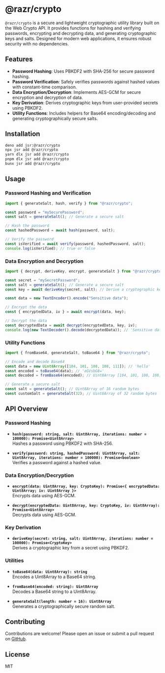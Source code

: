 # @razr/crypto

`@razr/crypto` is a secure and lightweight cryptographic utility library built
on the Web Crypto API. It provides functions for hashing and verifying
passwords, encrypting and decrypting data, and generating cryptographic keys and
salts. Designed for modern web applications, it ensures robust security with no
dependencies.

## Features

- **Password Hashing**: Uses PBKDF2 with SHA-256 for secure password hashing.
- **Password Verification**: Safely verifies passwords against hashed values
  with constant-time comparison.
- **Data Encryption/Decryption**: Implements AES-GCM for secure encryption and
  decryption of data.
- **Key Derivation**: Derives cryptographic keys from user-provided secrets
  using PBKDF2.
- **Utility Functions**: Includes helpers for Base64 encoding/decoding and
  generating cryptographically secure salts.

## Installation

```bash
deno add jsr:@razr/crypto
npx jsr add @razr/crypto
yarn dlx jsr add @razr/crypto
pnpm dlx jsr add @razr/crypto
bunx jsr add @razr/crypto
```

## Usage

### Password Hashing and Verification

```typescript
import { generateSalt, hash, verify } from "@razr/crypto";

const password = "mySecurePassword";
const salt = generateSalt(); // Generate a secure salt

// Hash the password
const hashedPassword = await hash(password, salt);

// Verify the password
const isVerified = await verify(password, hashedPassword, salt);
console.log(isVerified); // true or false
```

### Data Encryption and Decryption

```typescript
import { decrypt, deriveKey, encrypt, generateSalt } from "@razr/crypto";

const secret = "mySecretPassword";
const salt = generateSalt(); // Generate a secure salt
const key = await deriveKey(secret, salt); // Derive a cryptographic key

const data = new TextEncoder().encode("Sensitive data");

// Encrypt the data
const { encryptedData, iv } = await encrypt(data, key);

// Decrypt the data
const decryptedData = await decrypt(encryptedData, key, iv);
console.log(new TextDecoder().decode(decryptedData)); // 'Sensitive data'
```

### Utility Functions

```typescript
import { fromBase64, generateSalt, toBase64 } from "@razr/crypto";

// Encode and decode Base64
const data = new Uint8Array([104, 101, 108, 108, 111]); // 'hello'
const encoded = toBase64(data); // 'aGVsbG8='
const decoded = fromBase64(encoded); // Uint8Array [104, 101, 108, 108, 111]

// Generate a secure salt
const salt = generateSalt(); // Uint8Array of 16 random bytes
const customSalt = generateSalt(32); // Uint8Array of 32 random bytes
```

## API Overview

### Password Hashing

- **`hash(password: string, salt: Uint8Array, iterations: number = 100000): Promise<Uint8Array>`**\
  Hashes a password using PBKDF2 with SHA-256.

- **`verify(password: string, hashedPassword: Uint8Array, salt: Uint8Array, iterations: number = 100000): Promise<boolean>`**\
  Verifies a password against a hashed value.

### Data Encryption/Decryption

- **`encrypt(data: Uint8Array, key: CryptoKey): Promise<{ encryptedData: Uint8Array; iv: Uint8Array }>`**\
  Encrypts data using AES-GCM.

- **`decrypt(encryptedData: Uint8Array, key: CryptoKey, iv: Uint8Array): Promise<Uint8Array>`**\
  Decrypts data using AES-GCM.

### Key Derivation

- **`deriveKey(secret: string, salt: Uint8Array, iterations: number = 100000): Promise<CryptoKey>`**\
  Derives a cryptographic key from a secret using PBKDF2.

### Utilities

- **`toBase64(data: Uint8Array): string`**\
  Encodes a Uint8Array to a Base64 string.

- **`fromBase64(encoded: string): Uint8Array`**\
  Decodes a Base64 string to a Uint8Array.

- **`generateSalt(length: number = 16): Uint8Array`**\
  Generates a cryptographically secure random salt.

## Contributing

Contributions are welcome! Please open an issue or submit a pull request on
[GitHub](https://github.com/brielov/razr).

## License

MIT
